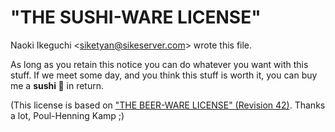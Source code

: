 # "THE SUSHI-WARE LICENSE"

Naoki Ikeguchi &lt;siketyan@sikeserver.com&gt; wrote this file.

As long as you retain this notice you can do whatever you want
with this stuff. If we meet some day, and you think this stuff
is worth it, you can buy me a **sushi 🍣** in return.

(This license is based on ["THE BEER-WARE LICENSE" (Revision 42)].
 Thanks a lot, Poul-Henning Kamp ;)

["THE BEER-WARE LICENSE" (Revision 42)]: https://people.freebsd.org/~phk/
